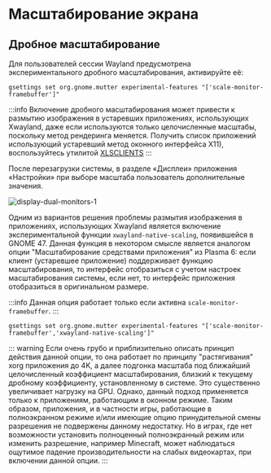 # Масштабирование экрана

## Дробное масштабирование

Для пользователей сессии Wayland предусмотрена экспериментального дробного масштабирования, активируйте её:

```shell
gsettings set org.gnome.mutter experimental-features "['scale-monitor-framebuffer']"
```

:::info
Включение дробного масштабирования может привести к размытию изображения в устаревших приложениях, использующих Xwayland, даже если используются только целочисленные масштабы, поскольку метод рендеринга меняется. Получить список приложений использующий устаревший метод оконного интерфейса X11), воспользуйтесь утилитой [XLSCLIENTS](/apps/xlsclients/)
:::

После перезагрузки системы, в разделе «Дисплеи» приложения «Настройки» при выборе масштаба пользователь дополнительные значения.

![display-dual-monitors-1](/display-dual-monitors/display-dual-monitors-1.png)

Одним из вариантов решения проблемы размытия изображения в приложениях, использующих Xwayland является включение экспериментальной функции `xwayland-native-scaling`, появившейся в GNOME 47. Данная функция в некотором смысле является аналогом опции "Масштабирование средствами приложения" из Plasma 6: если клиент (устаревшее приложение) поддерживает функцию масштабирования, то интерфейс отобразиться с учетом настроек масштабирования системы, если нет, то интерфейс приложения отобразиться в оригинальном размере.

:::info
Данная опция работает только если активна `scale-monitor-framebuffer`.
:::

```shell
gsettings set org.gnome.mutter experimental-features "['scale-monitor-framebuffer','xwayland-native-scaling']"
```

::: warning
Если очень грубо и приблизительно описать принцип действия данной опции, то она работает по принципу "растягивания" xorg приложения до 4K, а далее подгонка масштаба под ближайший целочисленный коэффициент масштабирования, близкий к текущему дробному коэффициенту, установленному в системе.
Это существенно увеличивает нагрузку на GPU.
Однако, данный подход применяется только к приложениям, работающим в оконном режиме. Таким образом, приложения, и в частности игры, работающие в полноэкранном режиме и/или имеющие опцию принудительной смены разрешения не подвержены данному недостатку.
Но в играх, где нет возможности установить полноценный полноэкранный режим или изменить разрешение, например Minecraft, может наблюдаться ощутимое падение производительности на слабых видеокартах, при включении данной опции.
:::
